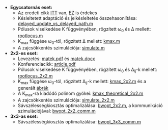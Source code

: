 - **Egycsatornás eset:**
  - Az eredeti cikk [ITT](http://diec.unizar.es/~lvicente/personal/investigacion/Eusipco02-650.pdf) van, [EZ](http://diec.unizar.es/~lvicente/personal/investigacion/TSP06.pdf) is érdekes
  - Késleltetett adaptáció és jelkésleltetés összehasonlítása: [delayed_update_vs_delayed_path.m](https://github.com/bvarga92/dsp/blob/main/anc/2x2_stability/delayed_update_vs_delayed_path.m)
  - Pólusok viselkedése K függvényében, rögzített &omega;<sub>0</sub> és &Delta; mellett: [rootlocus.m](https://github.com/bvarga92/dsp/blob/main/anc/2x2_stability/rootlocus.m)
  - K<sub>max</sub> függése &omega;<sub>0</sub>-tól, rögzített &Delta; mellett: [kmax.m](https://github.com/bvarga92/dsp/blob/main/anc/2x2_stability/kmax.m)
  - A zajcsökkentés szimulációja: [simulate.m](https://github.com/bvarga92/dsp/blob/main/anc/2x2_stability/simulate.m)
- **2x2-es eset:**
  - Levezetés: [matek.pdf](https://github.com/bvarga92/dsp/blob/main/anc/2x2_stability/matek.pdf) és [matek.docx](https://github.com/bvarga92/dsp/blob/main/anc/2x2_stability/matek.docx)
  - Konferenciacikk: [article.pdf](https://github.com/bvarga92/dsp/blob/main/anc/2x2_stability/article.pdf)
  - Pólusok viselkedése K függvényében, rögzített &omega;<sub>0</sub> és &Delta;<sub>ij</sub>-k mellett: [rootlocus_2x2.m](https://github.com/bvarga92/dsp/blob/main/anc/2x2_stability/rootlocus_2x2.m)
  - K<sub>max</sub> függése &omega;<sub>0</sub>-tól, rögzített &Delta;<sub>ij</sub>-k mellett: [kmax_2x2.m](kmax_2x2.m) és a generált [ábrák](https://github.com/bvarga92/dsp/tree/main/anc/2x2_stability/abrak)
  - A K<sub>max</sub>-ra kiadódó polinom gyökei: [kmax_theoretical_2x2.m](https://github.com/bvarga92/dsp/blob/main/anc/2x2_stability/kmax_theoretical_2x2.m)
  - A zajcsökkentés szimulációja: [simulate_2x2.m](https://github.com/bvarga92/dsp/blob/main/anc/2x2_stability/simulate_2x2.m)
  - Sávszélességkiosztás optimalizálása: [bwopt_2x2.m](https://github.com/bvarga92/dsp/blob/main/anc/2x2_stability/bwopt_2x2.m), a kommunikáció szimulációjával: [bwopt_2x2_comm.m](https://github.com/bvarga92/dsp/blob/main/anc/2x2_stability/bwopt_2x2_comm.m)
- **3x3-as eset:**
  - Sávszélességkiosztás optimalizálása: [bwopt_3x3_comm.m](https://github.com/bvarga92/dsp/blob/main/anc/2x2_stability/bwopt_3x3_comm.m)
